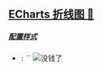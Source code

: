 <a id="top" href="#top">ECharts 折线图  :maple_leaf:</a> 
----




##### <a href="#zhexiantu"> 配置样式</a>
* ``:`` ``
![没钱了](/Echarts/IMG/ZheXianTuYS.png)
